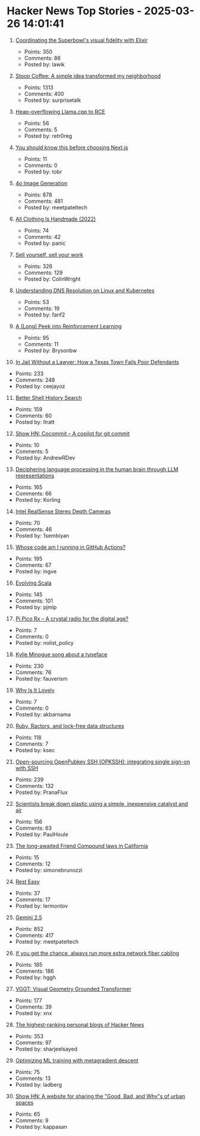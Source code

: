 # Hacker News Top Stories - 2025-03-26 14:01:41

1. [Coordinating the Superbowl's visual fidelity with Elixir](https://elixir-lang.org/blog/2025/03/25/cyanview-elixir-case/)
   - Points: 350
   - Comments: 86
   - Posted by: lawik

2. [Stoop Coffee: A simple idea transformed my neighborhood](https://supernuclear.substack.com/p/stoop-coffee-how-a-simple-idea-transformed)
   - Points: 1313
   - Comments: 400
   - Posted by: surprisetalk

3. [Heap-overflowing Llama.cpp to RCE](https://retr0.blog/blog/llama-rpc-rce)
   - Points: 56
   - Comments: 5
   - Posted by: retr0reg

4. [You should know this before choosing Next.js](https://eduardoboucas.com/posts/2025-03-25-you-should-know-this-before-choosing-nextjs/)
   - Points: 11
   - Comments: 0
   - Posted by: tobr

5. [4o Image Generation](https://openai.com/index/introducing-4o-image-generation/)
   - Points: 878
   - Comments: 481
   - Posted by: meetpateltech

6. [All Clothing Is Handmade (2022)](https://ruthtillman.com/post/all-clothing-is-handmade/)
   - Points: 74
   - Comments: 42
   - Posted by: panic

7. [Sell yourself, sell your work](https://www.solipsys.co.uk/new/SellYourselfSellYourWork.html?yc25hn)
   - Points: 326
   - Comments: 129
   - Posted by: ColinWright

8. [Understanding DNS Resolution on Linux and Kubernetes](http://jpetazzo.github.io/2024/05/12/understanding-kubernetes-dns-hostnetwork-dnspolicy-dnsconfigforming/)
   - Points: 53
   - Comments: 19
   - Posted by: fanf2

9. [A (Long) Peek into Reinforcement Learning](https://lilianweng.github.io/posts/2018-02-19-rl-overview/)
   - Points: 95
   - Comments: 11
   - Posted by: Brysonbw

10. [In Jail Without a Lawyer: How a Texas Town Fails Poor Defendants](https://www.nytimes.com/2025/03/25/us/maverick-county-texas-court-system.html)
   - Points: 233
   - Comments: 248
   - Posted by: ceejayoz

11. [Better Shell History Search](https://tratt.net/laurie/blog/2025/better_shell_history_search.html)
   - Points: 159
   - Comments: 60
   - Posted by: ltratt

12. [Show HN: Cocommit – A copilot for git commit](https://github.com/andrewromanenco/cocommit)
   - Points: 10
   - Comments: 5
   - Posted by: AndrewRDev

13. [Deciphering language processing in the human brain through LLM representations](https://research.google/blog/deciphering-language-processing-in-the-human-brain-through-llm-representations/)
   - Points: 165
   - Comments: 66
   - Posted by: Korling

14. [Intel RealSense Stereo Depth Cameras](https://www.intelrealsense.com)
   - Points: 70
   - Comments: 46
   - Posted by: 1sembiyan

15. [Whose code am I running in GitHub Actions?](https://alexwlchan.net/2025/github-actions-audit/)
   - Points: 195
   - Comments: 67
   - Posted by: ingve

16. [Evolving Scala](https://www.scala-lang.org/blog/2025/03/24/evolving-scala.html)
   - Points: 145
   - Comments: 101
   - Posted by: pjmlp

17. [Pi Pico Rx – A crystal radio for the digital age?](https://101-things.readthedocs.io/en/latest/radio_receiver.html)
   - Points: 7
   - Comments: 0
   - Posted by: nolist_policy

18. [Kylie Minogue song about a typeface](https://abcdinamo.com/news/german-bold-italic)
   - Points: 230
   - Comments: 76
   - Posted by: fauverism

19. [Why Is It Lovely](https://www.solipsys.co.uk/new/WhyIsItLovely.html)
   - Points: 7
   - Comments: 0
   - Posted by: akbarnama

20. [Ruby, Ractors, and lock-free data structures](https://iliabylich.github.io/ruby-ractors-and-lock-free-data-structures/)
   - Points: 118
   - Comments: 7
   - Posted by: ksec

21. [Open-sourcing OpenPubkey SSH (OPKSSH): integrating single sign-on with SSH](https://blog.cloudflare.com/open-sourcing-openpubkey-ssh-opkssh-integrating-single-sign-on-with-ssh/)
   - Points: 239
   - Comments: 132
   - Posted by: PranaFlux

22. [Scientists break down plastic using a simple, inexpensive catalyst and air](https://phys.org/news/2025-03-scientists-plastic-simple-inexpensive-catalyst.html)
   - Points: 156
   - Comments: 63
   - Posted by: PaulHoule

23. [The long-awaited Friend Compound laws in California](https://supernuclear.substack.com/p/the-long-awaited-friend-compound)
   - Points: 15
   - Comments: 12
   - Posted by: simonebrunozzi

24. [Rest Easy](https://www.commentary.org/articles/joseph-epstein/rest-work-purpose/)
   - Points: 37
   - Comments: 17
   - Posted by: lermontov

25. [Gemini 2.5](https://blog.google/technology/google-deepmind/gemini-model-thinking-updates-march-2025/)
   - Points: 852
   - Comments: 417
   - Posted by: meetpateltech

26. [If you get the chance, always run more extra network fiber cabling](https://utcc.utoronto.ca/~cks/space/blog/sysadmin/RunMoreExtraNetworkFiber)
   - Points: 185
   - Comments: 186
   - Posted by: hggh

27. [VGGT: Visual Geometry Grounded Transformer](https://github.com/facebookresearch/vggt)
   - Points: 177
   - Comments: 39
   - Posted by: xnx

28. [The highest-ranking personal blogs of Hacker News](https://refactoringenglish.com/tools/hn-popularity/)
   - Points: 353
   - Comments: 97
   - Posted by: sharjeelsayed

29. [Optimizing ML training with metagradient descent](https://arxiv.org/abs/2503.13751)
   - Points: 75
   - Comments: 13
   - Posted by: ladberg

30. [Show HN: A website for sharing the "Good, Bad, and Why"s of urban spaces](https://dedede.de/en)
   - Points: 65
   - Comments: 9
   - Posted by: kappasan

